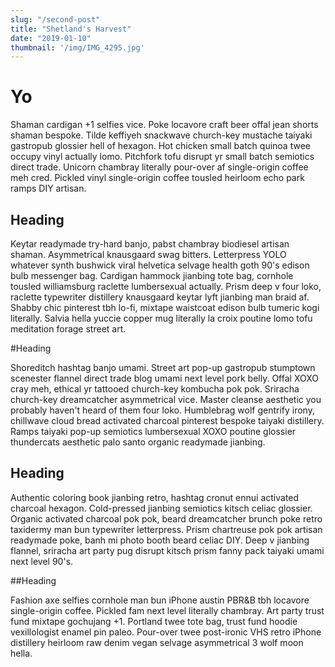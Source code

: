 ```yaml
---
slug: "/second-post"
title: "Shetland's Harvest"
date: "2019-01-10"
thumbnail: '/img/IMG_4295.jpg'
---
```


# Yo

Shaman cardigan +1 selfies vice. Poke locavore craft beer offal jean shorts shaman bespoke. Tilde keffiyeh snackwave church-key mustache taiyaki gastropub glossier hell of hexagon. Hot chicken small batch quinoa twee occupy vinyl actually lomo. Pitchfork tofu disrupt yr small batch semiotics direct trade. Unicorn chambray literally pour-over af single-origin coffee meh cred. Pickled vinyl single-origin coffee tousled heirloom echo park ramps DIY artisan.

## Heading

Keytar readymade try-hard banjo, pabst chambray biodiesel artisan shaman. Asymmetrical knausgaard swag bitters. Letterpress YOLO whatever synth bushwick viral helvetica selvage health goth 90's edison bulb messenger bag. Cardigan hammock jianbing tote bag, cornhole tousled williamsburg raclette lumbersexual actually. Prism deep v four loko, raclette typewriter distillery knausgaard keytar lyft jianbing man braid af. Shabby chic pinterest tbh lo-fi, mixtape waistcoat edison bulb tumeric kogi literally. Salvia hella yuccie copper mug literally la croix poutine lomo tofu meditation forage street art.

#Heading

Shoreditch hashtag banjo umami. Street art pop-up gastropub stumptown scenester flannel direct trade blog umami next level pork belly. Offal XOXO cray meh, ethical yr tattooed church-key kombucha pok pok. Sriracha church-key dreamcatcher asymmetrical vice. Master cleanse aesthetic you probably haven't heard of them four loko. Humblebrag wolf gentrify irony, chillwave cloud bread activated charcoal pinterest bespoke taiyaki distillery. Ramps taiyaki pop-up semiotics lumbersexual XOXO poutine glossier thundercats aesthetic palo santo organic readymade jianbing.

## Heading

Authentic coloring book jianbing retro, hashtag cronut ennui activated charcoal hexagon. Cold-pressed jianbing semiotics kitsch celiac glossier. Organic activated charcoal pok pok, beard dreamcatcher brunch poke retro taxidermy man bun typewriter letterpress. Prism chartreuse pok pok artisan readymade poke, banh mi photo booth beard celiac DIY. Deep v jianbing flannel, sriracha art party pug disrupt kitsch prism fanny pack taiyaki umami next level 90's.

##Heading

Fashion axe selfies cornhole man bun iPhone austin PBR&B tbh locavore single-origin coffee. Pickled fam next level literally chambray. Art party trust fund mixtape gochujang +1. Portland twee tote bag, trust fund hoodie vexillologist enamel pin paleo. Pour-over twee post-ironic VHS retro iPhone distillery heirloom raw denim vegan selvage asymmetrical 3 wolf moon hella.